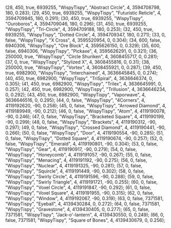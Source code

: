 (28, 450, true, 6939255, "WispyTispy", "Abstract Circle", 4, 3594708798, 180, 0.283); (29, 450, true, 6939255, "WispyTispy", "Futuristic Reticle", 4, 3594709945, 180, 0.291); (30, 450, true, 6939255, "WispyTispy", "Ouroboros", 4, 3594709046, 180, 0.296); (31, 450, true, 6939255, "WispyTispy", "Tri-Circle", 4, 3594709188, 180, 0.253); (32, 450, true, 6939255, "WispyTispy", "Dotted Circle", 4, 3594709347, 180, 0.271); (33, 0, false, "WispyTispy", "X Cross", 4, 3595520954, 0, 0.304); (34, 600, false, 6940306, "WispyTispy", "Ore Block", 4, 3595626150, 0, 0.329); (35, 600, false, 6940306, "WispyTispy", "Pickaxe", 4, 3595626291, 0, 0.321); (36, 250000, true, "WispyTispy", "Circle Shuriken", 4, 3608455717, 0, 0.281); (37, 0, true, "WispyTispy", "Stylized X", 4, 3608455816, 0, 0.31); (38, 250000, true, "WispyTispy", "Vortex", 4, 3608455921, 0, 0.287); (39, 450, true, 6982900, "WispyTispy", "Interchained", 4, 3636645845, 0, 0.274); (40, 450, true, 6982900, "WispyTispy", "TriSpiral", 4, 3636646374, 0, 0.305); (41, 450, true, 6982900, "WispyTispy", "Trilex", 4, 3636645991, 0, 0.257); (42, 450, true, 6982900, "WispyTispy", "Trillusion", 4, 3636646234, 0, 0.292); (43, 450, true, 6982900, "WispyTispy", "Vaporwave", 4, 3636646516, 0, 0.295); (44, 0, false, "WispyTispy", "4Corners", 4, 4119192620, -90, 0.258); (45, 0, false, "WispyTispy", "Arrowed Diamond", 4, 4119189949, -90, 0.212); (46, 0, false, "WispyTispy", "Atom", 4, 4119190078, -90, 0.246); (47, 0, false, "WispyTispy", "Bracketed Square", 4, 4119190199, -90, 0.299); (48, 0, false, "WispyTispy", "Brackets", 4, 4119190312, -90, 0.297); (49, 0, false, "WispyTispy", "Crossed Diamond", 4, 4119190441, -90, 0.266); (50, 0, false, "WispyTispy", "Door", 4, 4119190554, -90, 0.285); (51, 0, false, "WispyTispy", "Dotted Square", 4, 4119190674, -90, 0.257); (52, 0, false, "WispyTispy", "Emerald", 4, 4119190801, -90, 0.304); (53, 0, false, "WispyTispy", "Gear", 4, 4119190917, -90, 0.279); (54, 0, false, "WispyTispy", "Honeycomb", 4, 4119191057, -90, 0.267); (55, 0, false, "WispyTispy", "Menacing", 4, 4119191192, -90, 0.275); (56, 0, false, "WispyTispy", "Nuclear", 4, 4119191325, -90, 0.281); (57, 0, false, "WispyTispy", "Squircle", 4, 4119191449, -90, 0.302); (58, 0, false, "WispyTispy", "Swirly Circle", 4, 4119191596, -90, 0.288); (59, 0, false, "WispyTispy", "Swirly Triangle", 4, 4119191721, -90, 0.255); (60, 0, false, "WispyTispy", "Voxel Circle", 4, 4119191847, -90, 0.292); (61, 0, false, "WispyTispy", "Voxel Square", 4, 4119191955, -90, 0.315); (62, 0, false, "WispyTispy", "Window", 4, 4119192067, -90, 0.319); (63, 0, false, 7371581, "WispyTispy", "Eyeball", 4, 4139430284, 0, 0.272); (64, 0, false, 7371581, "WispyTispy", "Gravestone", 4, 4139430405, 0, 0.277); (65, 0, false, 7371581, "WispyTispy", "Jack-o'-lantern", 4, 4139430550, 0, 0.249); (66, 0, false, 7371581, "WispyTispy", "Square of Bones", 4, 4139430679, 0, 0.256);
